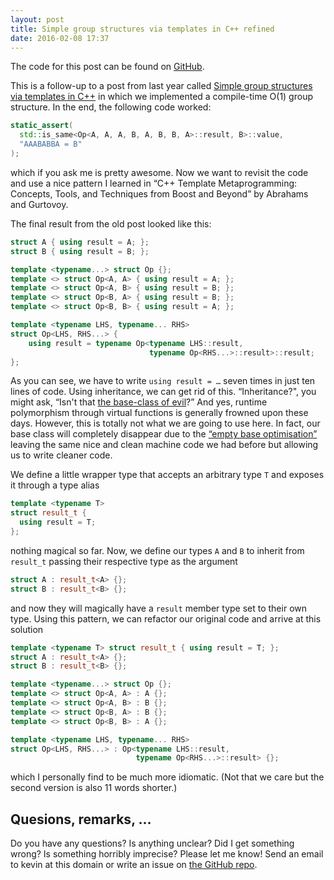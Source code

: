 ```yaml
---
layout: post
title: Simple group structures via templates in C++ refined
date: 2016-02-08 17:37
---
```


The code for this post can be found on
[GitHub](https://github.com/kdungs/cpp-group-study).

This is a follow-up to a post from last year called [Simple group structures
via templates in C++](/2015/05/12/groups-templates.html) in which we
implemented a compile-time O(1) group structure. In the end, the following code
worked:

```cpp
static_assert(
  std::is_same<Op<A, A, A, B, A, B, B, A>::result, B>::value,
  "AAABABBA = B"
);
```

which if you ask me is pretty awesome. Now we want to revisit the code and use
a nice pattern I learned in “C++ Template Metaprogramming: Concepts, Tools, and
Techniques from Boost and Beyond” by Abrahams and Gurtovoy.

The final result from the old post looked like this:

```cpp
struct A { using result = A; };
struct B { using result = B; };

template <typename...> struct Op {};
template <> struct Op<A, A> { using result = A; };
template <> struct Op<A, B> { using result = B; };
template <> struct Op<B, A> { using result = B; };
template <> struct Op<B, B> { using result = A; };

template <typename LHS, typename... RHS>
struct Op<LHS, RHS...> {
    using result = typename Op<typename LHS::result,
                               typename Op<RHS...>::result>::result;
};
```

As you can see, we have to write `using result = …` seven times in just ten
lines of code. Using inheritance, we can get rid of this. “Inheritance?", you
might ask, “Isn't that [the base-class of
evil](https://www.youtube.com/watch?v=bIhUE5uUFOA)?” And yes, runtime
polymorphism through virtual functions is generally frowned upon these days.
However, this is totally not what we are going to use here. In fact, our base
class will completely disappear due to the [“empty base
optimisation”](http://en.cppreference.com/w/cpp/language/ebo) leaving the same
nice and clean machine code we had before but allowing us to write cleaner
code.

We define a little wrapper type that accepts an arbitrary type `T` and exposes
it through a type alias

```cpp
template <typename T>
struct result_t {
  using result = T;
};
```

nothing magical so far. Now, we define our types `A` and `B` to inherit from
`result_t` passing their respective type as the argument

```cpp
struct A : result_t<A> {};
struct B : result_t<B> {};
```

and now they will magically have a `result` member type set to their own type.
Using this pattern, we can refactor our original code and arrive at this
solution

```cpp
template <typename T> struct result_t { using result = T; };
struct A : result_t<A> {};
struct B : result_t<B> {};

template <typename...> struct Op {};
template <> struct Op<A, A> : A {};
template <> struct Op<A, B> : B {};
template <> struct Op<B, A> : B {};
template <> struct Op<B, B> : A {};

template <typename LHS, typename... RHS>
struct Op<LHS, RHS...> : Op<typename LHS::result,
                            typename Op<RHS...>::result> {};
```

which I personally find to be much more idiomatic. (Not that we care but the
second version is also 11 words shorter.)

## Quesions, remarks, …
Do you have any questions? Is anything unclear? Did I get something wrong? Is
something horribly imprecise? Please let me know! Send an email to kevin at
this domain or write an issue on [the GitHub
repo](https://github.com/kdungs/cpp-group-study).
